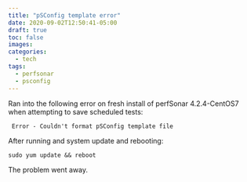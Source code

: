 ```yaml
---
title: "pSConfig template error"
date: 2020-09-02T12:50:41-05:00
draft: true
toc: false
images:
categories:
  - tech
tags: 
  - perfsonar
  - psconfig
---
```


Ran into the following error on fresh install of perfSonar 4.2.4-CentOS7 when attempting to save scheduled tests:

```
 Error - Couldn't format pSConfig template file
```

After running and system update and rebooting:

```
sudo yum update && reboot
```

The problem went away.  